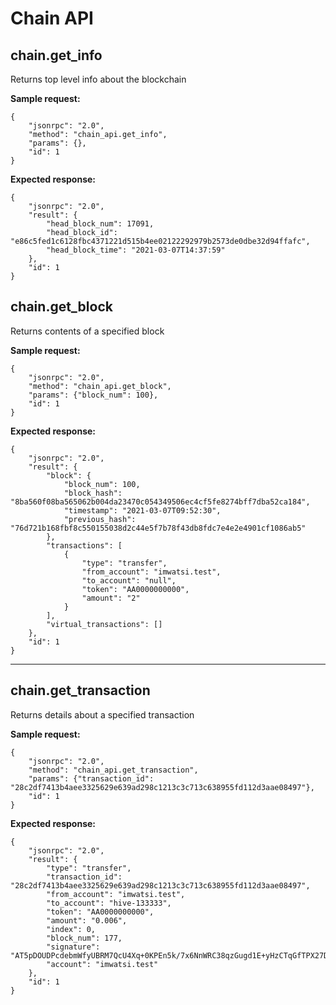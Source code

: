 # Chain API

## chain.get_info

Returns top level info about the blockchain

**Sample request:**

```
{
    "jsonrpc": "2.0",
    "method": "chain_api.get_info",
    "params": {},
    "id": 1
}
```

**Expected response:**

```
{
    "jsonrpc": "2.0",
    "result": {
        "head_block_num": 17091,
        "head_block_id": "e86c5fed1c6128fbc4371221d515b4ee02122292979b2573de0dbe32d94ffafc",
        "head_block_time": "2021-03-07T14:37:59"
    },
    "id": 1
}
```

## chain.get_block

Returns contents of a specified block

**Sample request:**

```
{
    "jsonrpc": "2.0",
    "method": "chain_api.get_block",
    "params": {"block_num": 100},
    "id": 1
}
```

**Expected response:**

```
{
    "jsonrpc": "2.0",
    "result": {
        "block": {
            "block_num": 100,
            "block_hash": "8ba560f08ba565062b004da23470c054349506ec4cf5fe8274bff7dba52ca184",
            "timestamp": "2021-03-07T09:52:30",
            "previous_hash": "76d721b168fbf8c550155038d2c44e5f7b78f43db8fdc7e4e2e4901cf1086ab5"
        },
        "transactions": [
            {
                "type": "transfer",
                "from_account": "imwatsi.test",
                "to_account": "null",
                "token": "AA0000000000",
                "amount": "2"
            }
        ],
        "virtual_transactions": []
    },
    "id": 1
}
```

---

## chain.get_transaction

Returns details about a specified transaction

**Sample request:**

```
{
    "jsonrpc": "2.0",
    "method": "chain_api.get_transaction",
    "params": {"transaction_id": "28c2df7413b4aee3325629e639ad298c1213c3c713c638955fd112d3aae08497"},
    "id": 1
}
```

**Expected response:**

```
{
    "jsonrpc": "2.0",
    "result": {
        "type": "transfer",
        "transaction_id": "28c2df7413b4aee3325629e639ad298c1213c3c713c638955fd112d3aae08497",
        "from_account": "imwatsi.test",
        "to_account": "hive-133333",
        "token": "AA0000000000",
        "amount": "0.006",
        "index": 0,
        "block_num": 177,
        "signature": "AT5pDOUDPcdebmWfyUBRM7QcU4Xq+0KPEn5k/7x6NnWRC38qzGugd1E+yHzCTqGfTPX27Dw4PVr7evFf6lboYA==",
        "account": "imwatsi.test"
    },
    "id": 1
}
```